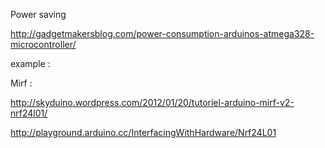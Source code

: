 Power saving

http://gadgetmakersblog.com/power-consumption-arduinos-atmega328-microcontroller/





example :

Mirf :

http://skyduino.wordpress.com/2012/01/20/tutoriel-arduino-mirf-v2-nrf24l01/ 

http://playground.arduino.cc/InterfacingWithHardware/Nrf24L01
